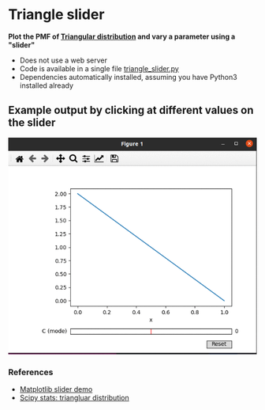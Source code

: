 # Triangle slider
**Plot the PMF of [Triangular distribution](https://en.wikipedia.org/wiki/Triangular_distribution) and vary a parameter using a "slider"**
* Does not use a web server
* Code is available in a single file [triangle_slider.py](https://github.com/bcgov/wps-research/blob/master/doc/emily/triangle_slider.py)
* Dependencies automatically installed, assuming you have Python3 installed already

## Example output by clicking at different values on the slider
<img src="triangle.gif" width="650">

### References
* [Matplotlib slider demo](https://matplotlib.org/stable/gallery/widgets/slider_demo.html)
* [Scipy stats: triangluar distribution](https://docs.scipy.org/doc/scipy/reference/generated/scipy.stats.triang.html)
